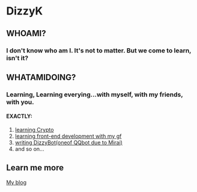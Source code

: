 # DizzyK

## WHOAMI?

### I don't know who am I. It's not to matter. But we come to learn, isn't it?

## WHATAMIDOING?

### Learning, Learning everying...with myself, with my friends, with you.

#### EXACTLY:
1. [learning Crypto](http://blog.dizzyk.top/index.php/archives/96/)
2. [learning front-end development with my gf](http://blog.dizzyk.top/index.php/archives/176/)
3. [writing DizzyBot(oneof QQbot due to Mirai)](http://blog.dizzyk.top/index.php/archives/185/)
4. and so on...

## Learn me more

[My blog](http://dizzyk.top/)
